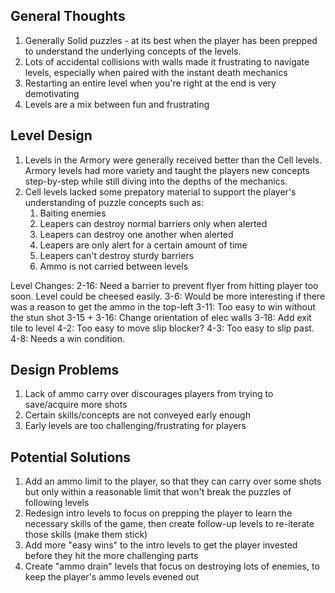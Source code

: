 ## General Thoughts

1. Generally Solid puzzles - at its best when the player has been prepped to understand the underlying concepts of the levels.
2. Lots of accidental collisions with walls made it frustrating to navigate levels, especially when paired with the instant death mechanics
3. Restarting an entire level when you're right at the end is very demotivating
4. Levels are a mix between fun and frustrating

## Level Design

1. Levels in the Armory were generally received better than the Cell levels. Armory levels had more variety and taught the players new concepts step-by-step while still diving into the depths of the mechanics.
2. Cell levels lacked some prepatory material to support the player's understanding of puzzle concepts such as:
   1. Baiting enemies
   2. Leapers can destroy normal barriers only when alerted
   3. Leapers can destroy one another when alerted
   4. Leapers are only alert for a certain amount of time
   5. Leapers can't destroy sturdy barriers
   6. Ammo is not carried between levels

Level Changes:
2-16: Need a barrier to prevent flyer from hitting player too soon. Level could be cheesed easily.
3-6: Would be more interesting if there was a reason to get the ammo in the top-left
3-11: Too easy to win without the stun shot
3-15 + 3-16: Change orientation of elec walls
3-18: Add exit tile to level
4-2: Too easy to move slip blocker?
4-3: Too easy to slip past.
4-8: Needs a win condition.
## Design Problems

1. Lack of ammo carry over discourages players from trying to save/acquire more shots
2. Certain skills/concepts are not conveyed early enough
3. Early levels are too challenging/frustrating for players

## Potential Solutions

1. Add an ammo limit to the player, so that they can carry over some shots but only within a reasonable limit that won't break the puzzles of following levels
2. Redesign intro levels to focus on prepping the player to learn the necessary skills of the game, then create follow-up levels to re-iterate those skills (make them stick)
3. Add more "easy wins" to the intro levels to get the player invested before they hit the more challenging parts
4. Create "ammo drain" levels that focus on destroying lots of enemies, to keep the player's ammo levels evened out
